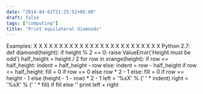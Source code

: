```yaml
---
date: "2014-04-01T21:25:52+00:00"
draft: false
tags: ["computing"]
title: "Print equilateral diamonds"
---
```

Examples: X X X X X X X X X X X X X X X X X X X X X X X X X Python 2.7: def diamond(height): if height % 2 == 0: raise ValueError('Height must be odd') half_height = height / 2 for row in xrange(height): if row <= half_height: indent = half_height - row else: indent = row - half_height if row <= half_height: fill = 0 if row == 0 else row * 2 - 1 else: fill = 0 if row == height - 1 else (height - 1 - row) * 2 - 1 left = '%sX' % (' ' * indent) right = '%sX' % (' ' * fill) if fill else '' print left + right 
